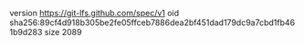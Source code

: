 version https://git-lfs.github.com/spec/v1
oid sha256:89cf4d918b305be2fe05ffceb7886dea2bf451dad179dc9a7cbd1fb461b9d283
size 2089

